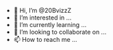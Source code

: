 - 👋 Hi, I’m @20BvizzZ
- 👀 I’m interested in ...
- 🌱 I’m currently learning ...
- 💞️ I’m looking to collaborate on ...
- 📫 How to reach me ...

<!---
20BvizzZ/20BvizzZ is a ✨ special ✨ repository because its `README.md` (this file) appears on your GitHub profile.
You can click the Preview link to take a look at your changes.
--->
